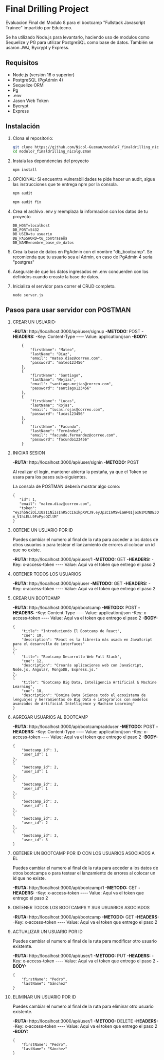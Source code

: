 # Final Drilling Project

Evaluacion Final del Modulo 8 para el bootcamp "Fullstack Javascript Trainee" impartido por Edutecno.

Se ha utilizado Node.js para levantarlo, haciendo uso de modulos como Sequelize y PG para utilizar PostgreSQL como base de datos. También se usaron JWJ, Bycrypt y Express.

## Requisitos

- Node.js (versión 16 o superior)
- PostgreSQL (PgAdmin 4)
- Sequelize ORM
- Pg
- .env
- Jason Web Token
- Bycrypt
- Express

## Instalación

1. Clona el repositorio:

   ```bash
   git clone https://github.com/Nicol-Guzman/modulo7_finaldrilling_nicolguzman.git
   cd modulo7_finaldrilling_nicolguzman
   ```

2. Instala las dependencias del proyecto
    
    ```bash
    npm install
    ```

3. OPCIONAL: Si encuentra vulnerabilidades  te pide hacer un audit, sigue las instrucciones que te entrega npm por la consola.

    ```bash
    npm audit
    ```

    ```bash
    npm audit fix
    ```

4. Crea el archivo .env y reemplaza la informacion con los datos de tu proyecto

    ```.env
    DB_HOST=localhost
    DB_PORT=5432
    DB_USER=tu_usuario
    DB_PASSWORD=tu_contraseña
    DB_NAME=nombre_base_de_datos
    ```

5. Crea la base de datos en PgAdmin con el nombre "db_bootcamp". Se recomienda que tu usuario sea al Admin, en caso de PgAdmin 4 sería "postgres"
     
6. Asegurate de que los datos ingresados en .env concuerden con los definidos cuando creaste la base de datos.

7. Inicializa el servidor para correr el CRUD completo.

    ```node
    node server.js
    ```

## Pasos para usar servidor con POSTMAN

1. CREAR UN USUARIO:
    
    **-RUTA:** http://localhost:3000/api/user/signup
    **-METODO:** POST
    **-HEADERS:**
        -Key: Content-Type ---- Value: application/json
    **-BODY:**
    ```
        {
            "firstName": "Mateo",
            "lastName": "Díaz",
            "email": "mateo.diaz@correo.com",
            "password": "mateo123456"
        },
        {
            "firstName": "Santiago",
            "lastName": "Mejías",
            "email": "santiago.mejias@correo.com",
            "password": "santiago123456"
        },
        {
            "firstName": "Lucas",
            "lastName": "Rojas",
            "email": "lucas.rojas@correo.com",
            "password": "lucas123456"
        },
        {
            "firstName": "Facundo",
            "lastName": "Fernández",
            "email": "facundo.fernandez@correo.com",
            "password": "facundo123456"
        }

    ```

2. INICIAR SESION

    **-RUTA:** http://localhost:3000/api/user/signin
    **-METODO:** POST
    
    Al realizar el login, mantener abierta la pestaña, ya que el Token se usara para los pasos sub-siguientes.

    La consola de POSTMAN debería mostrar algo como:

     ```
    {
        "id": 1,
        "email": "mateo.diaz@correo.com",
        "token": "eyJhbGciOiJIUzI1NiIsInR5cCI6IkpXVCJ9.eyJpZCI6MSwiaWF0IjoxNzM3NDE3OTM4LCJleHAiOjE3Mzc1MDQzMzh9.hevWgRFrtuBQ71LkeM1Vh4-m_V1hLELL9FoPycQZltM"
    }
    ```

3. OBTENE UN USUARIO POR ID

    Puedes cambiar el numero al final de la ruta para acceder a los datos de otros usuarios o para testear el lanzamiento de errores al colocar un id que no existe.
    
    **-RUTA:** http://localhost:3000/api/user/1
    **-METODO:** GET
    **-HEADERS:**
        -Key: x-access-token ---- Value: Aqui va el token que entrego el paso 2
    
4. OBTENER TODOS LOS USUARIOS

    **-RUTA:** http://localhost:3000/api/user
    **-METODO:** GET
    **-HEADERS:**
        -Key: x-access-token ---- Value: Aqui va el token que entrego el paso 2


5. CREAR UN BOOTCAMP

    **-RUTA:** http://localhost:3000/api/bootcamp
    **-METODO:** POST
    **-HEADERS:**
        -Key: Content-Type ---- Value: application/json
        -Key: x-access-token ---- Value: Aqui va el token que entrego el paso 2
    **-BODY:**

    ```
    {
        "title": "Introduciendo El Bootcamp de React",
        "cue": 10,
        "description": "React es la librería más usada en JavaScript para el desarrollo de interfaces"
    },
    {
        "title": "Bootcamp Desarrollo Web Full Stack",
        "cue": 12,
        "description": "Crearás aplicaciones web con JavaScript, Node.js, Angular, MongoDB, Express.js."
    },
    {
        "title": "Bootcamp Big Data, Inteligencia Artificial & Machine Learning",
        "cue": 18,
        "description": "Domina Data Science todo el ecosistema de lenguajes y herramientas de Big Data e integrarlos con modelos avanzados de Artificial Intelligence y Machine Learning"
    }
    ```

6. AGREGAR USUARIOS AL BOOTCAMP

    **-RUTA:** http://localhost:3000/api/bootcamp/adduser
    **-METODO:** POST
    **-HEADERS:**
        -Key: Content-Type ---- Value: application/json
        -Key: x-access-token ---- Value: Aqui va el token que entrego el paso 2
    **-BODY:**

    ```
    {
        "bootcamp_id": 1,
        "user_id": 1
    },
    {
        "bootcamp_id": 2,
        "user_id": 1
    },
    {
        "bootcamp_id": 2,
        "user_id": 1
    },
    {
        "bootcamp_id": 3,
        "user_id": 1
    },
    {
        "bootcamp_id": 3,
        "user_id": 2
    },
    {
        "bootcamp_id": 3,
        "user_id": 3
    }
    ```

7. OBTENER UN BOOTCAMP POR ID CON LOS USUARIOS ASOCIADOS A EL

    Puedes cambiar el numero al final de la ruta para acceder a los datos de otros bootcamps o para testear el lanzamiento de errores al colocar un id que no existe.

    **-RUTA:** http://localhost:3000/api/bootcamp/1
    **-METODO:** GET
    **-HEADERS:**
        -Key: x-access-token ---- Value: Aqui va el token que entrego el paso 2
    
8. OBTENER TODOS LOS BOOTCAMPS Y SUS USUARIOS ASOCIADOS

    **-RUTA:** http://localhost:3000/api/bootcamp
    **-METODO:** GET
    **-HEADERS:**
        -Key: x-access-token ---- Value: Aqui va el token que entrego el paso 2

9. ACTUALIZAR UN USUARIO POR ID

    Puedes cambiar el numero al final de la ruta para modificar otro usuario existente.

    **-RUTA:** http://localhost:3000/api/user/1
    **-METODO:** PUT
    **-HEADERS:**
        -Key: x-access-token ---- Value: Aqui va el token que entrego el paso 2
    **-BODY:**
    
    ```
    {
        "firstName": "Pedro",
        "lastName": "Sánchez"
    }
    ```

9. ELIMINAR UN USUARIO POR ID

    Puedes cambiar el numero al final de la ruta para eliminar otro usuario existente.

    **-RUTA:** http://localhost:3000/api/user/1
    **-METODO:** DELETE
    **-HEADERS:**
        -Key: x-access-token ---- Value: Aqui va el token que entrego el paso 2
    **-BODY:**
    
    ```
    {
        "firstName": "Pedro",
        "lastName": "Sánchez"
    }
    ```
